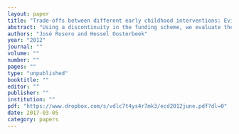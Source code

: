 ```yaml
---
layout: paper
title: "Trade-offs between different early childhood interventions: Evidence from Ecuador"
abstract: "Using a discontinuity in the funding scheme, we evaluate the impact of home visits and child care centers on poor children and their mothers in Ecuador. We find that home visits are beneficial for children's cognitive outcomes and health and for mothers' psychological well-being but reduce mothers' labor force participation. In contrast, child care centers cause almost the exact opposite effects. Results are consistent with a framework in which child outcomes are determined by the quantity and quality of time inputs and in which mother's well-being depends on working hours and child outcomes."
authors: "José Rosero and Hessel Oosterbeek"
year: "2012"
journal: ""
volume: ""
number: ""
pages: ""
type: "unpublished"
booktitle: ""
editor: ""
publisher: ""
institution: ""
pdf: "https://www.dropbox.com/s/vdlc7t4ys4r7mk3/ecd2012june.pdf?dl=0"
date: 2017-03-05
category: papers
---
```

